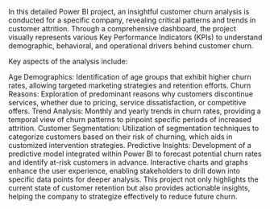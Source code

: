 In this detailed Power BI project, an insightful customer churn analysis is conducted for a specific company, revealing critical patterns and trends in customer attrition. Through a comprehensive dashboard, the project visually represents various Key Performance Indicators (KPIs) to understand demographic, behavioral, and operational drivers behind customer churn.

Key aspects of the analysis include:

Age Demographics: Identification of age groups that exhibit higher churn rates, allowing targeted marketing strategies and retention efforts.
Churn Reasons: Exploration of predominant reasons why customers discontinue services, whether due to pricing, service dissatisfaction, or competitive offers.
Trend Analysis: Monthly and yearly trends in churn rates, providing a temporal view of churn patterns to pinpoint specific periods of increased attrition.
Customer Segmentation: Utilization of segmentation techniques to categorize customers based on their risk of churning, which aids in customized intervention strategies.
Predictive Insights: Development of a predictive model integrated within Power BI to forecast potential churn rates and identify at-risk customers in advance.
Interactive charts and graphs enhance the user experience, enabling stakeholders to drill down into specific data points for deeper analysis. This project not only highlights the current state of customer retention but also provides actionable insights, helping the company to strategize effectively to reduce future churn.
